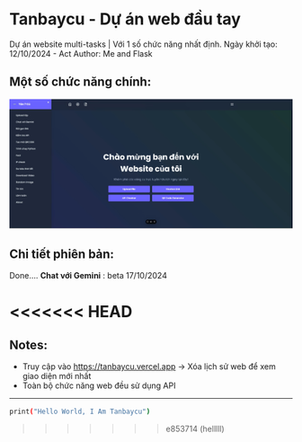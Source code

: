 # Tanbaycu - Dự án web đầu tay

Dự án website multi-tasks | Với 1 số chức năng nhất định.
Ngày khởi tạo: 12/10/2024 - Act
Author: Me and Flask



## Một số chức năng chính:

![Chào em](static/mota.jpg)

## Chi tiết phiên bản:

Done....
**Chat với Gemini** : beta 17/10/2024



<<<<<<< HEAD
=======
## Notes:
- Truy cập vào https://tanbaycu.vercel.app -> Xóa lịch sử web để xem giao diện mới nhất
- Toàn bộ chức năng web đều sử dụng API

---



```bash
print("Hello World, I Am Tanbaycu")
```


>>>>>>> e853714 (helllll)



